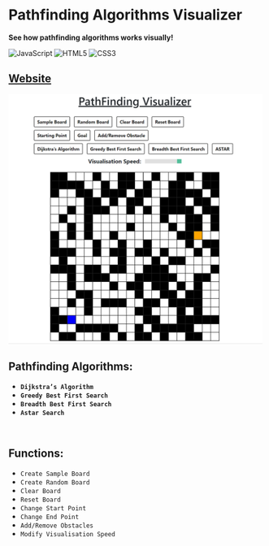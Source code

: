 # Pathfinding Algorithms Visualizer

<b>See how pathfinding algorithms works visually!</b>

![JavaScript](https://img.shields.io/badge/-JavaScript-%23F7DF1C?style=flat-square&logo=javascript&logoColor=000000&labelColor=%23F7DF1C&color=%23FFCE5A)
![HTML5](https://img.shields.io/badge/-HTML5-%23E44D27?style=flat-square&logo=html5&logoColor=ffffff)
![CSS3](https://img.shields.io/badge/-CSS3-%231572B6?style=flat-square&logo=css3)

## <a href="https://xjqx.github.io/PathFinding-Visualizer">Website</a>

<img src="pathfinding-visualizer.gif" alt="pathfinding-visualizer.gif" width=500 />

<br>

## Pathfinding Algorithms:
- **`Dijkstra’s Algorithm`**
- **`Greedy Best First Search`**
- **`Breadth Best First Search`**
- **`Astar Search`**

<br>

## Functions:

- `Create Sample Board`
- `Create Random Board`
- `Clear Board`
- `Reset Board`
- `Change Start Point`
- `Change End Point`
- `Add/Remove Obstacles`
- `Modify Visualisation Speed`
